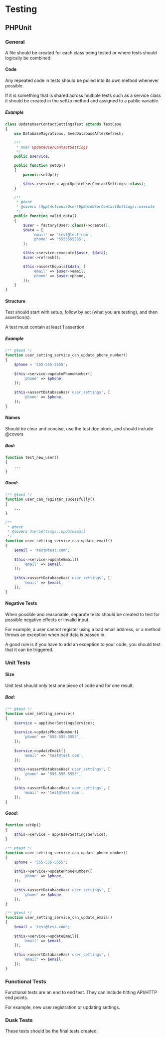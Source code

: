 # Testing

## PHPUnit

### General

A file should be created for each class being tested or where tests should
logically be combined.

#### Code

Any repeated code in tests should be pulled into its own method whenever possible.

If it is something that is shared across multiple tests such as a service class
it should be created in the setUp method and assigned to a public variable.

##### Example

```php
class UpdateUserContactSettingsTest extends TestCase
{
    use DatabaseMigrations, SeedDatabaseAfterRefresh;

    /**
     * @var UpdateUserContactSettings
     */
    public $service;

    public function setUp()
    {
        parent::setUp();

        $this->service = app(UpdateUserContactSettings::class);
    }

    /**
     * @test
     * @covers \App\Actions\User\UpdateUserContactSettings::execute
     */
    public function valid_data()
    {
        $user = factory(User::class)->create();
        $data = [
            'email' => 'test@test.com',
            'phone' => '5555555555',
        ];

        $this->service->execute($user, $data);
        $user->refresh();

        $this->assertEquals($data, [
            'email' => $user->email,
            'phone' => $user->phone,
        ]);
    }
}
```

#### Structure

Test should start with setup, follow by act (what you are testing),
and then assertion(s).

A test must contain at least 1 assertion.

##### Example

```php
/** @test */
function user_setting_service_can_update_phone_number()
{   
    $phone = '555-555-5555';
    
    $this->service->updatePhoneNumber([
        'phone' => $phone,
    ]);
    
    $this->assertDatabaseHas('user_settings', [
        'phone' => $phone,
    ]);
}
```

#### Names

Should be clear and concise, use the test doc block, and should include @covers

##### Bad:

```php
function test_new_user()
{
    ...
}
```

##### Good:

```php
/** @test */
function user_can_register_sucessfully()
{
    ...
}

/** 
 * @test
 * @covers UserSettings::updateEmail
 */
function user_setting_service_can_update_email()
{
    $email = 'test@test.com';
    
    $this->service->updateEmail([
        'email' => $email,
    ]);
    
    $this->assertDatabaseHas('user_settings', [
        'email' => $email,
    ]);
}
```

#### Negative Tests

When possible and reasonable, separate tests should be created to test
for possible negative effects or invalid input.

For example, a user cannot register using a bad email address, or a
method throws an exception when bad data is passed in.

A good rule is if you have to add an exception to your code, you should test
that it can be triggered.

### Unit Tests

#### Size

Unit test should only test one piece of code and for one result.

##### Bad:

```php
/** @test */
function user_setting_service()
{
    $service = app(UserSettingsService);
    
    $service->updatePhoneNumber([
        'phone' => '555-555-5555',
    ]);
    
    $service->updateEmail([
        'email' => 'test@test.com',
    ]);
    
    $this->assertDatabaseHas('user_settings', [
        'phone' => '555-555-5555',
    ]);
    
    $this->assertDatabaseHas('user_settings', [
        'email' => 'test@test.com',
    ]);
}
```

##### Good:

```php
function setUp()
{
    $this->service = app(UserSettingsService);
}

/** @test */
function user_setting_service_can_update_phone_number()
{   
    $phone = '555-555-5555';
    
    $this->service->updatePhoneNumber([
        'phone' => $phone,
    ]);
    
    $this->assertDatabaseHas('user_settings', [
        'phone' => $phone,
    ]);
}

/** @test */
function user_setting_service_can_update_email()
{
    $email = 'test@test.com';
    
    $this->service->updateEmail([
        'email' => $email,
    ]);
    
    $this->assertDatabaseHas('user_settings', [
        'email' => $email,
    ]);
}
```

### Functional Tests

Functional tests are an end to end test.  They can include hitting API/HTTP end points.

For example, new user registration or updating settings.

### Dusk Tests

These tests should be the final tests created.
